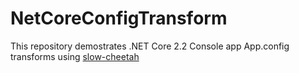 # NetCoreConfigTransform
This repository demostrates .NET Core 2.2 Console app App.config transforms using [slow-cheetah](https://github.com/microsoft/slow-cheetah)
